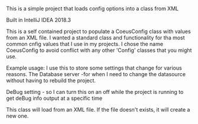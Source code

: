 This is a simple project that loads config options into a class from XML

Built in IntelliJ IDEA 2018.3

This is a self contained project to populate a CoeusConfig class with values from an XML file. I wanted a standard
class and functionality for tha most common cnfig values that I use in my projects. I chose the name CoeusConfig to
avoid conflict with any other 'Config' classes that you might use.

Example usage: I use this to store some settings that change for various reasons. The Database server -for when I need
to change the datasource without having to rebuild the project. 

DeBug setting - so I can turn this on an off while the project is running to get deBug info output at a specific time



This class will load from an XML file. If the file doesn't exists, it will create a new one.